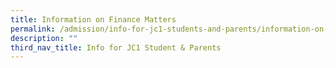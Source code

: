 ```yaml
---
title: Information on Finance Matters
permalink: /admission/info-for-jc1-students-and-parents/information-on-finance-matters/
description: ""
third_nav_title: Info for JC1 Student & Parents
---
```

